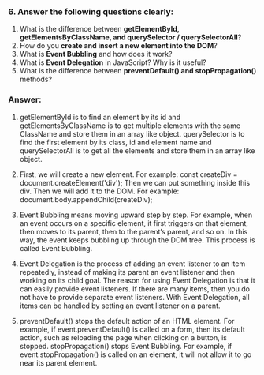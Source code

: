 ### 6. Answer the following questions clearly:

1. What is the difference between **getElementById, getElementsByClassName, and querySelector / querySelectorAll**?
2. How do you **create and insert a new element into the DOM**?
3. What is **Event Bubbling** and how does it work?
4. What is **Event Delegation** in JavaScript? Why is it useful?
5. What is the difference between **preventDefault() and stopPropagation()** methods?

### Answer:

1. getElementById is to find an element by its id and getElementsByClassName is to get multiple elements with the same ClassName and store them in an array like object. querySelector is to find the first element by its class, id and element name and querySelectorAll is to get all the elements and store them in an array like object.

2. First, we will create a new element. For example: const createDiv = document.createElement('div');
   Then we can put something inside this div.
   Then we will add it to the DOM. For example: document.body.appendChild(createDiv);

3. Event Bubbling means moving upward step by step. For example, when an event occurs on a specific element, it first triggers on that element, then moves to its parent, then to the parent’s parent, and so on. In this way, the event keeps bubbling up through the DOM tree. This process is called Event Bubbling.

4. Event Delegation is the process of adding an event listener to an item repeatedly, instead of making its parent an event listener and then working on its child goal. The reason for using Event Delegation is that it can easily provide event listeners. If there are many items, then you do not have to provide separate event listeners. With Event Delegation, all items can be handled by setting an event listener on a parent.

5. preventDefault() stops the default action of an HTML element. For example, if event.preventDefault() is called on a form, then its default action, such as reloading the page when clicking on a button, is stopped. stopPropagation() stops Event Bubbling. For example, if event.stopPropagation() is called on an element, it will not allow it to go near its parent element.

